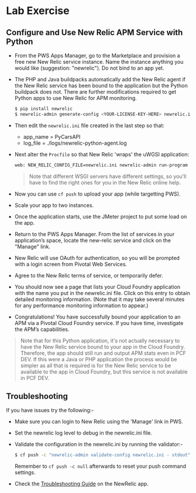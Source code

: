 # Lab Exercise

## Configure and Use New Relic APM Service with Python

- From the PWS Apps Manager, go to the Marketplace and provision a free new New Relic service instance. Name the instance anything you would like (suggestion: "newrelic"). Do not bind to an app yet.

- The PHP and Java buildpacks automatically add the New Relic agent if the New Relic service has been bound to the application but the Python buildpack does not. There are further modifications required to get Python apps to use New Relic for APM monitoring.

    ````bash
    $ pip install newrelic
    $ newrelic-admin generate-config <YOUR-LICENSE-KEY-HERE> newrelic.ini
    ````

- Then edit the `newrelic.ini` file created in the last step so that:

    - app_name = PyCarsAPI
    - log_file = ./logs/newrelic-python-agent.log

- Next alter the `Procfile` so that New Relic 'wraps' the uWGSI application:

    ````bash
    web: NEW_RELIC_CONFIG_FILE=newrelic.ini newrelic-admin run-program uwsgi --http :8080 --wsgi-file app.py --callable app --logto ./logs/server.log --enable-threads --single-interpreter
    ````
    
    > Note that different WSGI servers have different settings, so you'll have to find the right ones for you in the New Relic online help.

- Now you can use `cf push` to upload your app (while targetting PWS).

- Scale your app to two instances.

- Once the application starts, use the JMeter project to put some load on the app.

- Return to the PWS Apps Manager. From the list of services in your application’s	space, locate the new-relic service and click on the "Manage" link.

- New Relic will use OAuth for authentication, so you will be prompted with a login screen from Pivotal Web Services.

- Agree to the New Relic terms of service, or temporarily defer.

- You should now see a page that lists your Cloud Foundry application with the name you put in the newrelic.ini file. Click on this entry to obtain detailed monitoring information. (Note that it may take several minutes for any performance monitoring information to appear.)

- Congratulations! You have successfully bound your application to an APM via a Pivotal Cloud Foundry service. If you have time, investigate the APM’s capabilities.

> Note that for this Python application, it's not actually necessary to have the New Relic service bound to your app in the Cloud Foundry. Therefore, the app should still run and output APM stats even in PCF DEV. If this were a Java or PHP application the process would be simpler as all that is required is for the New Relic service to be available to the app in Cloud Foundry, but this service is not available in PCF DEV.

## Troubleshooting

If you have issues try the following:-

- Make sure you can login to New Relic using the 'Manage' link in PWS.

- Set the newrelic log level to debug in the newrelic.ini file.

- Validate the configuration in the newrelic.ini by running the validator:-

    ````bash
    $ cf push -c "newrelic-admin validate-config newrelic.ini - stdout"
    ````
  
  Remember to `cf push -c null` afterwards to reset your push command settings.

- Check the [Troubleshooting Guide](https://docs.newrelic.com/docs/agents/python-agent/troubleshooting) on the NewRelic app.
